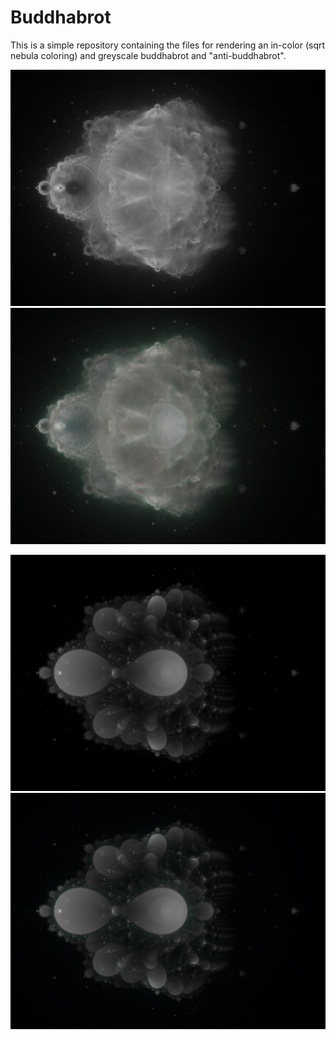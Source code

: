 # Buddhabrot

This is a simple repository containing the files for rendering an in-color (sqrt nebula coloring) and greyscale buddhabrot and "anti-buddhabrot".  

![Buddhabrot Greyscale](output/greyscale.png)  
![Buddhabrot Colored](output/color.png)  

![Anti-Buddhabrot Greyscale](output/anti.png)  
![Anti-Buddhabrot Colored](output/anti_color.png)  

